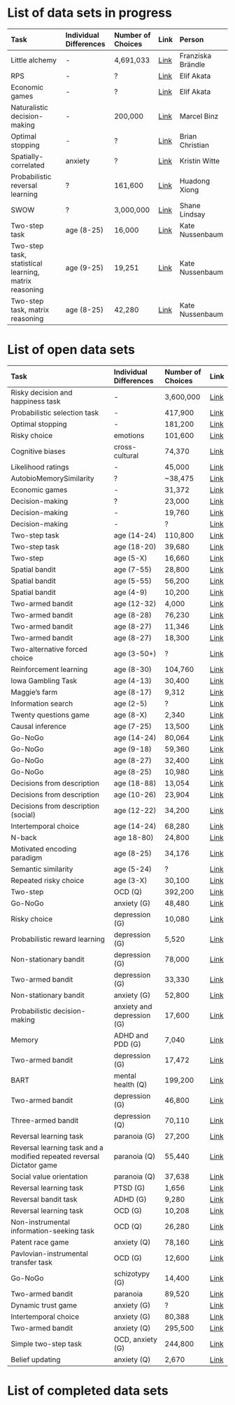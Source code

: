 # List of data sets in progress

| Task | Individual Differences | Number of Choices | Link | Person |
|:----------|:----------|:-------------|:-------------|:-------------|
| Little alchemy  | - | 4,691,033 | [Link](https://google.com) | Franziska Brändle |
| RPS | - | ? | [Link](https://google.com) | Elif Akata |
| Economic games | - | ? | [Link](https://google.com) | Elif Akata |
| Naturalistic decision-making | - | 200,000 | [Link](https://google.com) | Marcel Binz |
| Optimal stopping | - | ? | [Link](https://google.com) | Brian Christian |
| Spatially-correlated | anxiety | ? | [Link](https://google.com) | Kristin Witte |
| Probabilistic reversal learning | ? | 161,600 | [Link](https://www.nature.com/articles/s41562-021-01176-8) | Huadong Xiong |
| SWOW | ? | 3,000,000 | [Link](https://smallworldofwords.org/en/project/research) | Shane Lindsay |
| Two-step task | age (8-25) | 16,000 | [Link](https://github.com/hartleylabnyu/online_two_step_replication/tree/master/analysis_code_and_data/data/decker) | Kate Nussenbaum |
| Two-step task, statistical learning, matrix reasoning | age (9-25) | 19,251 | [Link](https://pubmed.ncbi.nlm.nih.gov/27825732/) | Kate Nussenbaum |
| Two-step task, matrix reasoning | age (8-25) | 42,280 | [Link](https://online.ucpress.edu/collabra/article/6/1/17213/114338/Moving-Developmental-Research-Online-Comparing-In) | Kate Nussenbaum |

# List of open data sets

| Task | Individual Differences | Number of Choices | Link |
|:----------|:----------|:-------------|:-------------|
| Risky decision and happiness task | - | 3,600,000 | [Link](https://datadryad.org/stash/dataset/doi:10.5061/dryad.prr4xgxkk#citations) |
| Probabilistic selection task | - | 417,900 | [Link](https://www.cambridge.org/core/journals/psychological-medicine/article/core-component-of-psychological-therapy-causes-adaptive-changes-in-computational-learning-mechanisms/C054D998E59332496596661F52962BF8) |
| Optimal stopping | - | 181,200 | [Link](https://journals.plos.org/plosbiology/article?id=10.1371/journal.pbio.3001566) |
| Risky choice | emotions | 101,600 | [Link](https://www.nature.com/articles/s41562-021-01213-6) |
| Cognitive biases | cross-cultural | 74,370 | [Link](https://www.nature.com/articles/s41598-023-36339-2) |
| Likelihood ratings | - | 45,000 | [Link](https://pubmed.ncbi.nlm.nih.gov/38695798/) |
| AutobioMemorySimilarity | ? | ~38,475 | [Link](https://github.com/HLab/AutobioMemorySimilarity) |
| Economic games | - | 31,372 | [Link](https://www.nature.com/articles/s41467-022-29372-8#data-availability) |
| Decision-making | ? | 23,000 | [Link](www.pnas.org/doi/epub/10.1073/pnas.2400215121) |
| Decision-making | - | 19,760 | [Link](https://journals.plos.org/ploscompbiol/article?id=10.1371/journal.pcbi.1010176) |
| Decision-making | - | ? | [Link](https://osf.io/preprints/psyarxiv/8egxh) |
| Two-step task | age (14-24) | 110,800 | [Link](https://journals.plos.org/ploscompbiol/article?id=10.1371/journal.pcbi.1006803#sec020) |
| Two-step task | age (18-20) | 39,680 | [Link](https://elifesciences.org/articles/49154) |
| Two-step | age (5-X) | 16,660 | [Link](https://onlinelibrary.wiley.com/doi/10.1111/desc.13295) |
| Spatial bandit | age (7-55) | 28,800 | [Link](https://journals.sagepub.com/doi/10.1177/0956797619863663) |
| Spatial bandit | age (5-55) | 56,200 | [Link](https://www.nature.com/articles/s41562-023-01662-1) |
| Spatial bandit | age (4-9) | 10,200 | [Link](https://hcai-munich.com/pubs/meder2021development.pdf) |
| Two-armed bandit | age (12-32) | 4,000 | [Link](https://journals.plos.org/ploscompbiol/article?id=10.1371/journal.pcbi.1004953) |
| Two-armed bandit | age (8-28) | 76,230 | [Link](https://github.com/hartleylabnyu/value_of_choice?tab=readme-ov-file) |
| Two-armed bandit | age (8-27) | 11,346 | [Link](https://elifesciences.org/articles/64620) |
| Two-armed bandit | age (8-27) | 18,300 | [Link](https://elifesciences.org/articles/84260) |
| Two-alternative forced choice | age (3-50+) | ? | [Link](https://osf.io/preprints/psyarxiv/kvu7c) |
| Reinforcement learning | age (8-30) | 104,760 | [Link](https://elifesciences.org/articles/75474) |
| Iowa Gambling Task | age (4-13) | 30,400 | [Link](https://journals.sagepub.com/doi/10.1177/09567976211042007) |
| Maggie’s farm | age (8-17) | 9,312 | [Link](https://link.springer.com/article/10.3758/s13415-022-01009-9) |
| Information search | age (2-5) | ? | [Link](https://hcai-munich.com/pubs/Ruggeri2023InfoMotivation.pdf) |
| Twenty questions game | age (8-X) | 2,340 | [Link](https://pubmed.ncbi.nlm.nih.gov/31415923/) |
| Causal inference | age (7-25) | 13,500 | [Link](https://www.nature.com/articles/s41539-020-00075-3) |
| Go-NoGo | age (14-24) | 80,064 | [Link](https://journals.plos.org/ploscompbiol/article?id=10.1371/journal.pcbi.1006679) |
| Go-NoGo | age (9-18) | 59,360 | [Link](https://www.biorxiv.org/content/10.1101/2022.05.05.490578v1.full.pdf) |
| Go-NoGo | age (8-27) | 32,400 | [Link](https://github.com/hartleylabnyu/controllability-PIT?tab=readme-ov-file) |
| Go-NoGo | age (8-25) | 10,980 | [Link](https://www.nature.com/articles/s41598-020-72628-w) |
| Decisions from description | age (18-88) | 13,054 | [Link](https://journals.sagepub.com/doi/10.1177/0956797616687729) |
| Decisions from description | age (10-26) | 23,904 | [Link](https://osf.io/preprints/psyarxiv/73dja) |
| Decisions from description  (social) | age (12-22) | 34,200 | [Link](https://bpb-us-e1.wpmucdn.com/sites.harvard.edu/dist/b/261/files/2023/02/Braams_et_al-2018-Developmental_Science.pdf) |
| Intertemporal choice | age (14-24) | 68,280 | [Link](https://www.nature.com/articles/s41467-021-23671-2) |
| N-back | age 18-80) | 24,800 | [Link](https://academic.oup.com/psychsocgerontology/article/78/1/40/6761668?login=false) |
| Motivated encoding paradigm | age (8-25) | 34,176 | [Link](https://github.com/hartleylabnyu/reward_memories_influence_learning?tab=readme-ov-file) |
| Semantic similarity | age (5-24) | ? | [Link](https://bpb-us-e1.wpmucdn.com/sites.harvard.edu/dist/b/261/files/2023/02/NookSasseLambertMcLaughlinSomerville_NHB_2017.pdf) |
| Repeated risky choice | age (3-X) | 30,100 | [Link](https://pubmed.ncbi.nlm.nih.gov/39631217/) |
| Two-step | OCD (Q) | 392,200 | [Link](https://elifesciences.org/articles/11305#s4) |
| Go-NoGo | anxiety (G) | 48,480 | [Link](https://linkinghub.elsevier.com/retrieve/pii/S0006322317300914) |
| Risky choice | depression (G) | 10,080 | [Link](https://www.cambridge.org/core/journals/psychological-medicine/article/abs/hyperresponsivity-to-losses-in-the-anterior-insula-during-economic-choice-scales-with-depression-severity/AA03DC9771C2EA53FBF67A208F49697D) |
| Probabilistic reward learning | depression (G) | 5,520 | [Link](https://cpsyjournal.org/articles/10.1162/CPSY_a_00024) |
| Non-stationary bandit | depression (G) | 78,000 | [Link](https://pmc.ncbi.nlm.nih.gov/articles/PMC6380943/) |
| Two-armed bandit | depression (G) | 33,330 | [Link](https://journals.plos.org/ploscompbiol/article?id=10.1371/journal.pcbi.1006903) |
| Non-stationary bandit | anxiety (G) | 52,800 | [Link](https://www.nature.com/articles/s41562-019-0628-0) |
| Probabilistic decision-making | anxiety and depression (G) | 17,600 | [Link](https://elifesciences.org/articles/61387) |
| Memory | ADHD and PDD (G) | 7,040 | [Link](https://link.springer.com/article/10.3758/s13415-022-00999-w) |
| Two-armed bandit | depression (G) | 17,472 | [Link](https://www.cambridge.org/core/journals/psychological-medicine/article/contextual-influence-of-reinforcement-learning-performance-of-depression-evidence-for-a-negativity-bias/4A99B6789148211973379AB7A8A81036) |
| BART | mental health (Q) | 199,200 | [Link](https://cpsyjournal.org/articles/10.5334/cpsy.91) |
| Two-armed bandit | depression (G)  | 46,800 | [Link](https://osf.io/preprints/psyarxiv/tg3ec) |
| Three-armed bandit | depression (Q) | 70,110 | [Link](https://www.nature.com/articles/s41562-023-01640-7) |
| Reversal learning task | paranoia (G) | 27,200 | [Link](https://elifesciences.org/articles/56345) |
| Reversal learning task and a modified repeated reversal Dictator game | paranoia (Q) | 55,440 | [Link](https://journals.plos.org/ploscompbiol/article?id=10.1371/journal.pcbi.1010326) |
| Social value orientation | paranoia (Q)  | 37,638 | [Link](https://pubmed.ncbi.nlm.nih.gov/35349872/) |
| Reversal learning task | PTSD (G) | 1,656 | [Link](https://www.nature.com/articles/s41593-018-0315-x) |
| Reversal bandit task | ADHD (G) | 9,280 | [Link](https://link.springer.com/article/10.1007/s42113-021-00112-3) |
| Reversal learning task | OCD (G) | 10,208 | [Link](https://journals.plos.org/ploscompbiol/article?id=10.1371/journal.pcbi.1007634) |
| Non-instrumental information-seeking task | OCD (Q) | 26,280 | [Link](https://www.researchgate.net/publication/335824677_Anxious_and_obsessive-compulsive_traits_are_independently_associated_with_valuation_of_non-instrumental_information) |
| Patent race game | anxiety (Q) | 78,160 | [Link](https://www.nature.com/articles/s41562-021-01180-y) |
| Pavlovian-instrumental transfer task | OCD (G)  | 12,600 | [Link](https://journals.plos.org/ploscompbiol/article?id=10.1371/journal.pcbi.1009945) |
| Go-NoGo | schizotypy (G) | 14,400 | [Link](https://journals.plos.org/plosone/article?id=10.1371/journal.pone.0152781) |
| Two-armed bandit | paranoia | 89,520 | [Link](https://osf.io/ku8ma) |
| Dynamic trust game | anxiety (G) | ? | [Link](https://journals.sagepub.com/doi/10.1177/0956797620910993) |
| Intertemporal choice | anxiety (G) | 80,388 | [Link](https://haines-lab.com/publication/haines_cps_2020/) |
| Two-armed bandit | anxiety (Q) | 295,500 | [Link](https://www.nature.com/articles/s41562-022-01455-y) |
| Simple two-step task | OCD, anxiety (G) | 244,800 | [Link](https://www.nature.com/articles/s41562-022-01346-2) |
| Belief updating | anxiety (Q) | 2,670 | [Link](https://www.nature.com/articles/s41467-023-39825-3) |

# List of completed data sets
